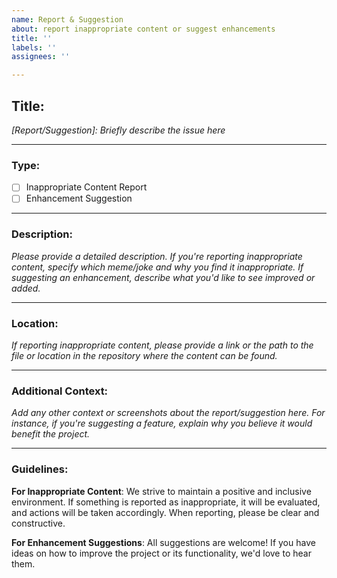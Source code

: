 ```yaml
---
name: Report & Suggestion
about: report inappropriate content or suggest enhancements
title: ''
labels: ''
assignees: ''

---
```


## Title:
_[Report/Suggestion]: Briefly describe the issue here_

---

### Type:
- [ ] Inappropriate Content Report
- [ ] Enhancement Suggestion

---

### Description:
_Please provide a detailed description. If you're reporting inappropriate content, specify which meme/joke and why you find it inappropriate. If suggesting an enhancement, describe what you'd like to see improved or added._

---

### Location:
_If reporting inappropriate content, please provide a link or the path to the file or location in the repository where the content can be found._

---

### Additional Context:
_Add any other context or screenshots about the report/suggestion here. For instance, if you're suggesting a feature, explain why you believe it would benefit the project._

---

### Guidelines:

**For Inappropriate Content**: 
We strive to maintain a positive and inclusive environment. If something is reported as inappropriate, it will be evaluated, and actions will be taken accordingly. When reporting, please be clear and constructive.

**For Enhancement Suggestions**: 
All suggestions are welcome! If you have ideas on how to improve the project or its functionality, we'd love to hear them.
